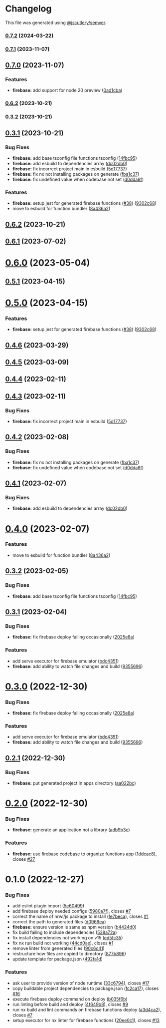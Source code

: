 # Changelog

This file was generated using [@jscutlery/semver](https://github.com/jscutlery/semver).

### [0.7.2](https://github.com/mainawycliffe/nx-toolkits/compare/firebase@0.7.1...firebase@0.7.2) (2024-03-22)

### [0.7.1](https://github.com/mainawycliffe/nx-toolkit/compare/firebase@0.7.0...firebase@0.7.1) (2023-11-07)

## [0.7.0](https://github.com/mainawycliffe/nx-toolkit/compare/firebase@0.6.2...firebase@0.7.0) (2023-11-07)


### Features

* **firebase:** add support for node 20 preview ([0ad1cba](https://github.com/mainawycliffe/nx-toolkit/commit/0ad1cbae1e2dd1d8192bb1607425f5e44d134862))

### [0.6.2](https://github.com/mainawycliffe/nx-toolkit/compare/firebase@0.6.1...firebase@0.6.2) (2023-10-21)

### [0.3.2](https://github.com/mainawycliffe/nx-toolkit/compare/firebase-0.3.1...firebase-0.3.2) (2023-10-21)

## [0.3.1](https://github.com/mainawycliffe/nx-toolkit/compare/firebase-0.3.0...firebase-0.3.1) (2023-10-21)


### Bug Fixes

* **firebase:** add base tsconfig file functions tsconfig ([14fbc95](https://github.com/mainawycliffe/nx-toolkit/commit/14fbc959da20994db299de3fedf25ac15e05ac3c))
* **firebase:** add esbuild to dependencies array ([dc02db0](https://github.com/mainawycliffe/nx-toolkit/commit/dc02db03501a821c0e803f4719bc628d5e350c83))
* **firebase:** fix incorrect project main in esbuild ([5d17737](https://github.com/mainawycliffe/nx-toolkit/commit/5d17737a871fed5d3cf83c2037724e0e11a0ef4e))
* **firebase:** fix nx not installing packages on generate ([fba1c37](https://github.com/mainawycliffe/nx-toolkit/commit/fba1c37c382df83263845757807173b37cc5c433))
* **firebase:** fix undefined value when codebase not set ([d0dda8f](https://github.com/mainawycliffe/nx-toolkit/commit/d0dda8f9309f62d48ea574c4140465522847272c))


### Features

* **firebase:** setup jest for generated firebase functions ([#38](https://github.com/mainawycliffe/nx-toolkit/issues/38)) ([9302c68](https://github.com/mainawycliffe/nx-toolkit/commit/9302c683403f072820a59262ea9c611e8c785950))
* move to esbuild for function bundler ([8a436a2](https://github.com/mainawycliffe/nx-toolkit/commit/8a436a2e3405665508fd59e7ba44153f1433b26e))



## [0.6.2](https://github.com/mainawycliffe/nx-toolkit/compare/firebase@0.6.1...firebase@0.6.2) (2023-10-21)



## [0.6.1](https://github.com/mainawycliffe/nx-toolkit/compare/firebase@0.6.0...firebase@0.6.1) (2023-07-02)



# [0.6.0](https://github.com/mainawycliffe/nx-toolkit/compare/firebase@0.5.1...firebase@0.6.0) (2023-05-04)



## [0.5.1](https://github.com/mainawycliffe/nx-toolkit/compare/firebase@0.5.0...firebase@0.5.1) (2023-04-15)



# [0.5.0](https://github.com/mainawycliffe/nx-toolkit/compare/firebase@0.4.6...firebase@0.5.0) (2023-04-15)


### Features

* **firebase:** setup jest for generated firebase functions ([#38](https://github.com/mainawycliffe/nx-toolkit/issues/38)) ([9302c68](https://github.com/mainawycliffe/nx-toolkit/commit/9302c683403f072820a59262ea9c611e8c785950))



## [0.4.6](https://github.com/mainawycliffe/nx-toolkit/compare/firebase@0.4.5...firebase@0.4.6) (2023-03-29)



## [0.4.5](https://github.com/mainawycliffe/nx-toolkit/compare/firebase@0.4.4...firebase@0.4.5) (2023-03-09)



## [0.4.4](https://github.com/mainawycliffe/nx-toolkit/compare/firebase@0.4.3...firebase@0.4.4) (2023-02-11)



## [0.4.3](https://github.com/mainawycliffe/nx-toolkit/compare/firebase@0.4.2...firebase@0.4.3) (2023-02-11)


### Bug Fixes

* **firebase:** fix incorrect project main in esbuild ([5d17737](https://github.com/mainawycliffe/nx-toolkit/commit/5d17737a871fed5d3cf83c2037724e0e11a0ef4e))



## [0.4.2](https://github.com/mainawycliffe/nx-toolkit/compare/firebase@0.4.1...firebase@0.4.2) (2023-02-08)


### Bug Fixes

* **firebase:** fix nx not installing packages on generate ([fba1c37](https://github.com/mainawycliffe/nx-toolkit/commit/fba1c37c382df83263845757807173b37cc5c433))
* **firebase:** fix undefined value when codebase not set ([d0dda8f](https://github.com/mainawycliffe/nx-toolkit/commit/d0dda8f9309f62d48ea574c4140465522847272c))



## [0.4.1](https://github.com/mainawycliffe/nx-toolkit/compare/firebase@0.4.0...firebase@0.4.1) (2023-02-07)


### Bug Fixes

* **firebase:** add esbuild to dependencies array ([dc02db0](https://github.com/mainawycliffe/nx-toolkit/commit/dc02db03501a821c0e803f4719bc628d5e350c83))



# [0.4.0](https://github.com/mainawycliffe/nx-toolkit/compare/firebase@0.3.2...firebase@0.4.0) (2023-02-07)


### Features

* move to esbuild for function bundler ([8a436a2](https://github.com/mainawycliffe/nx-toolkit/commit/8a436a2e3405665508fd59e7ba44153f1433b26e))



## [0.3.2](https://github.com/mainawycliffe/nx-toolkit/compare/firebase@0.3.1...firebase@0.3.2) (2023-02-05)


### Bug Fixes

* **firebase:** add base tsconfig file functions tsconfig ([14fbc95](https://github.com/mainawycliffe/nx-toolkit/commit/14fbc959da20994db299de3fedf25ac15e05ac3c))



## [0.3.1](https://github.com/mainawycliffe/nx-toolkit/compare/firebase@0.3.0...firebase@0.3.1) (2023-02-04)


### Bug Fixes

* **firebase:** fix firebase deploy failing occasionally ([2025e8a](https://github.com/mainawycliffe/nx-toolkit/commit/2025e8afcf93fbc708dfc6b27a0f1b2134013f32))


### Features

* add serve executor for firebase emulator ([bdc4351](https://github.com/mainawycliffe/nx-toolkit/commit/bdc4351be17806901ecba12f72c55fa1de22b618))
* **firebase:** add ability to watch file changes and build ([9355696](https://github.com/mainawycliffe/nx-toolkit/commit/9355696ff448b9de43cda7f7e4961bd77bfc1925))



# [0.3.0](https://github.com/mainawycliffe/nx-toolkit/compare/firebase-0.2.7...firebase-0.3.0) (2022-12-30)

### Bug Fixes

- **firebase:** fix firebase deploy failing occasionally ([2025e8a](https://github.com/mainawycliffe/nx-toolkit/commit/2025e8afcf93fbc708dfc6b27a0f1b2134013f32))

### Features

- add serve executor for firebase emulator ([bdc4351](https://github.com/mainawycliffe/nx-toolkit/commit/bdc4351be17806901ecba12f72c55fa1de22b618))
- **firebase:** add ability to watch file changes and build ([9355696](https://github.com/mainawycliffe/nx-toolkit/commit/9355696ff448b9de43cda7f7e4961bd77bfc1925))

## [0.2.1](https://github.com/mainawycliffe/nx-toolkit/compare/firebase-0.2.0...firebase-0.2.1) (2022-12-30)

### Bug Fixes

- **firebase:** put generated project in apps directory ([aa022bc](https://github.com/mainawycliffe/nx-toolkit/commit/aa022bca221eec64ffca14e993c89f6389df7b9d))

# [0.2.0](https://github.com/mainawycliffe/nx-toolkit/compare/firebase-0.1.4...firebase-0.2.0) (2022-12-30)

### Bug Fixes

- **firebase:** generate an application not a library ([adb9b3e](https://github.com/mainawycliffe/nx-toolkit/commit/adb9b3e17cb372d1c8fe5289421c7a4f354bcd97))

### Features

- **firebase:** use firebase codebase to organize functions app ([1ddcac8](https://github.com/mainawycliffe/nx-toolkit/commit/1ddcac8cf7ed528e6218b40dd7cf8fa05bc0dc1d)), closes [#27](https://github.com/mainawycliffe/nx-toolkit/issues/27)

# 0.1.0 (2022-12-27)

### Bug Fixes

- add eslint plugin import ([5e60499](https://github.com/mainawycliffe/nx-toolkit/commit/5e6049918e3a62b1a00425dc02e6f3fad134fdf1))
- add firebase deploy needed configs ([5980a7f](https://github.com/mainawycliffe/nx-toolkit/commit/5980a7fb0d81261025491d8e88cdf17ffcd90c46)), closes [#7](https://github.com/mainawycliffe/nx-toolkit/issues/7)
- correct the name of nrwl/js package to install ([fe7beca](https://github.com/mainawycliffe/nx-toolkit/commit/fe7beca3482efcf4a05df0c308f971e31b454d20)), closes [#1](https://github.com/mainawycliffe/nx-toolkit/issues/1)
- correct the path to generated files ([d0966ea](https://github.com/mainawycliffe/nx-toolkit/commit/d0966ea7c63f21d5bbb85a65bb047fea0c699889))
- **firebase:** ensure version is same as npm version ([b4424d0](https://github.com/mainawycliffe/nx-toolkit/commit/b4424d0b5d7f939ee453f166767c1f9ba88afd3f))
- fix build failing to include dependencies ([538a72a](https://github.com/mainawycliffe/nx-toolkit/commit/538a72a02e1d5e9516ddef4669d0c8e84da29fe6))
- fix install dependencies not working on v15 ([ed5fc35](https://github.com/mainawycliffe/nx-toolkit/commit/ed5fc35944082eec94d765f4c507a0ab7bb37076))
- fix nx run build not working ([44cd0ae](https://github.com/mainawycliffe/nx-toolkit/commit/44cd0ae730751a397ce8534335aab7d7b0cf65b0)), closes [#1](https://github.com/mainawycliffe/nx-toolkit/issues/1)
- remove linter from generated files ([90c6c41](https://github.com/mainawycliffe/nx-toolkit/commit/90c6c41779e3d019a40e9293806f473b82af4418))
- restructure how files are copied to directory ([877b896](https://github.com/mainawycliffe/nx-toolkit/commit/877b896bb44e798a51e82438ea527032cdd6d063))
- update template for package.json ([492fa1d](https://github.com/mainawycliffe/nx-toolkit/commit/492fa1dd4218a824da7b1347048d0de3df3b9874))

### Features

- ask user to provide version of node runtime ([33c6794](https://github.com/mainawycliffe/nx-toolkit/commit/33c6794e73e392beddf6424f9cf63d01533d2937)), closes [#17](https://github.com/mainawycliffe/nx-toolkit/issues/17)
- copy buildable project dependencies to package.json ([fc2ca17](https://github.com/mainawycliffe/nx-toolkit/commit/fc2ca177ba33c3a14170f4f9e9c6ee7a09b9e1f6)), closes [#16](https://github.com/mainawycliffe/nx-toolkit/issues/16)
- execute firebase deploy command on deploy ([b035f6b](https://github.com/mainawycliffe/nx-toolkit/commit/b035f6b4a9e7c131b00e15a4dcc43e7145a97906))
- run linting before build and deploy ([4f649b8](https://github.com/mainawycliffe/nx-toolkit/commit/4f649b80b65c7b72c9f2542363cc20019dbe2d77)), closes [#9](https://github.com/mainawycliffe/nx-toolkit/issues/9)
- run nx build and lint commands on firebase functions deploy ([a3d4ca2](https://github.com/mainawycliffe/nx-toolkit/commit/a3d4ca22186e0e946a10e909461c32eb00e7e5b8)), closes [#7](https://github.com/mainawycliffe/nx-toolkit/issues/7)
- setup executor for nx linter for firebase functions ([20ee0c1](https://github.com/mainawycliffe/nx-toolkit/commit/20ee0c1517802a41122ecbbd6991162762a1f7cc)), closes [#13](https://github.com/mainawycliffe/nx-toolkit/issues/13)
